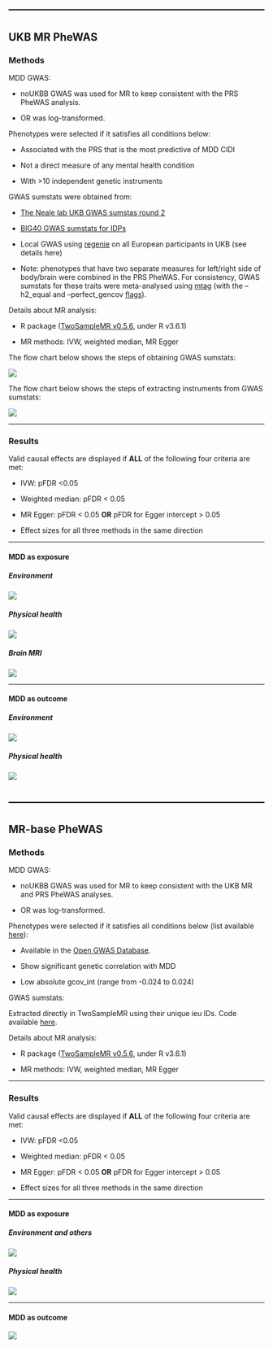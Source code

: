 ————————————————————————
------------------------

UKB MR PheWAS
-------------

### Methods

MDD GWAS:

-   noUKBB GWAS was used for MR to keep consistent with the PRS PheWAS
    analysis.

-   OR was log-transformed.

Phenotypes were selected if it satisfies all conditions below:

-   Associated with the PRS that is the most predictive of MDD CIDI

-   Not a direct measure of any mental health condition

-   With &gt;10 independent genetic instruments

GWAS sumstats were obtained from:

-   [The Neale lab UKB GWAS sumstas round
    2](https://docs.google.com/spreadsheets/d/1kvPoupSzsSFBNSztMzl04xMoSC3Kcx3CrjVf4yBmESU/edit#gid=227859291)

-   [BIG40 GWAS sumstats for
    IDPs](https://open.win.ox.ac.uk/ukbiobank/big40/BIG40-IDPs_v4/IDPs.html)

-   Local GWAS using
    [regenie](https://rgcgithub.github.io/regenie/recommendations/) on
    all European participants in UKB (see details here)

-   Note: phenotypes that have two separate measures for left/right side
    of body/brain were combined in the PRS PheWAS. For consistency, GWAS
    sumstats for these traits were meta-analysed using
    [mtag](https://github.com/JonJala/mtag/wiki/Tutorial-1:-The-Basics)
    (with the –h2\_equal and –perfect\_gencov
    [flags](https://github.com/JonJala/mtag/wiki/Tutorial-2:-Special-Options)).

Details about MR analysis:

-   R package ([TwoSampleMR
    v0.5.6](https://mrcieu.github.io/TwoSampleMR/articles/index.html),
    under R v3.6.1)

-   MR methods: IVW, weighted median, MR Egger

The flow chart below shows the steps of obtaining GWAS sumstats:

![](docs/figures/mr_flowchart1.PNG)

The flow chart below shows the steps of extracting instruments from GWAS
sumstats:

![](docs/figures/mr_flowchart2.PNG)

------------------------------------------------------------------------

### Results

Valid causal effects are displayed if **ALL** of the following four
criteria are met:

-   IVW: pFDR &lt;0.05

-   Weighted median: pFDR &lt; 0.05

-   MR Egger: pFDR &lt; 0.05 **OR** pFDR for Egger intercept &gt; 0.05

-   Effect sizes for all three methods in the same direction

------------------------------------------------------------------------

#### MDD as exposure

##### Environment

![](summary.mr_phewas_files/figure-markdown_strict/unnamed-chunk-2-1.png)

##### Physical health

![](summary.mr_phewas_files/figure-markdown_strict/unnamed-chunk-3-1.png)

##### Brain MRI

![](summary.mr_phewas_files/figure-markdown_strict/unnamed-chunk-4-1.png)

------------------------------------------------------------------------

#### MDD as outcome

##### Environment

![](summary.mr_phewas_files/figure-markdown_strict/unnamed-chunk-6-1.png)

##### Physical health

![](summary.mr_phewas_files/figure-markdown_strict/unnamed-chunk-7-1.png)

————————————————————————
------------------------

MR-base PheWAS
--------------

### Methods

MDD GWAS:

-   noUKBB GWAS was used for MR to keep consistent with the UKB MR and
    PRS PheWAS analyses.

-   OR was log-transformed.

Phenotypes were selected if it satisfies all conditions below (list
available
[here](https://github.com/psychiatric-genomics-consortium/mdd-meta/blob/gsem/docs/tables/ldsc_open_mr_candidates.txt)):

-   Available in the [Open GWAS Database](https://gwas.mrcieu.ac.uk/).

-   Show significant genetic correlation with MDD

-   Low absolute gcov\_int (range from -0.024 to 0.024)

GWAS sumstats:

Extracted directly in TwoSampleMR using their unique ieu IDs. Code
available
[here](https://mrcieu.github.io/TwoSampleMR/articles/perform_mr.html#multivariable-mr-1).

Details about MR analysis:

-   R package ([TwoSampleMR
    v0.5.6](https://mrcieu.github.io/TwoSampleMR/articles/index.html),
    under R v3.6.1)

-   MR methods: IVW, weighted median, MR Egger

------------------------------------------------------------------------

### Results

Valid causal effects are displayed if **ALL** of the following four
criteria are met:

-   IVW: pFDR &lt;0.05

-   Weighted median: pFDR &lt; 0.05

-   MR Egger: pFDR &lt; 0.05 **OR** pFDR for Egger intercept &gt; 0.05

-   Effect sizes for all three methods in the same direction

------------------------------------------------------------------------

#### MDD as exposure

##### Environment and others

![](summary.mr_phewas_files/figure-markdown_strict/unnamed-chunk-9-1.png)

##### Physical health

![](summary.mr_phewas_files/figure-markdown_strict/unnamed-chunk-10-1.png)

------------------------------------------------------------------------

#### MDD as outcome

![](summary.mr_phewas_files/figure-markdown_strict/unnamed-chunk-12-1.png)

